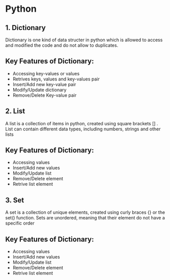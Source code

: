# Python

## 1. Dictionary
Dictionary is one kind of data structer in python which is allowed to access and modified the code and do not allow to duplicates.

Key Features of Dictionary:
- 
- Accessing key-values or values
- Retrives keys, values and key-values pair
- Insert/Add new key-value pair
- Modify/Update dictionary
- Remove/Delete Key-value pair

## 2. List
A list is a collection of items in python, created using square brackets [] . List can contain different data types, including numbers, strings and other lists

Key Features of Dictionary:
- 
- Accessing values
- Insert/Add new values
- Modify/Update list
- Remove/Delete element
- Retrive list element


## 3. Set
A set is a collection of unique elements, created using curly braces {} or the set() function.
Sets are unordered, meaning that their element do not have a specific order

Key Features of Dictionary:
- 
- Accessing values
- Insert/Add new values
- Modify/Update list
- Remove/Delete element
- Retrive list element